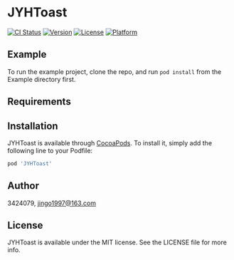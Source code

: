 # JYHToast

[![CI Status](https://img.shields.io/travis/3424079/JYHToast.svg?style=flat)](https://travis-ci.org/3424079/JYHToast)
[![Version](https://img.shields.io/cocoapods/v/JYHToast.svg?style=flat)](https://cocoapods.org/pods/JYHToast)
[![License](https://img.shields.io/cocoapods/l/JYHToast.svg?style=flat)](https://cocoapods.org/pods/JYHToast)
[![Platform](https://img.shields.io/cocoapods/p/JYHToast.svg?style=flat)](https://cocoapods.org/pods/JYHToast)

## Example

To run the example project, clone the repo, and run `pod install` from the Example directory first.

## Requirements

## Installation

JYHToast is available through [CocoaPods](https://cocoapods.org). To install
it, simply add the following line to your Podfile:

```ruby
pod 'JYHToast'
```

## Author

3424079, jingo1997@163.com

## License

JYHToast is available under the MIT license. See the LICENSE file for more info.
